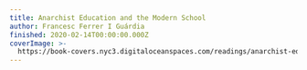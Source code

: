 ```yaml
---
title: Anarchist Education and the Modern School
author: Francesc Ferrer I Guárdia
finished: 2020-02-14T00:00:00.000Z
coverImage: >-
  https://book-covers.nyc3.digitaloceanspaces.com/readings/anarchist-education-and-the-modern-school-01.jpg
---
```

